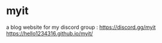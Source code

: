 # myit

a blog website for my discord group : https://discord.gg/myit
https://hello1234316.github.io/myit/
